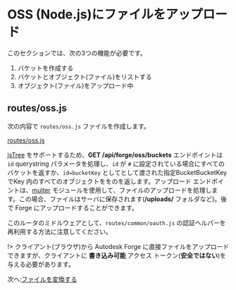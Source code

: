 # OSS (Node.js)にファイルをアップロード

このセクションでは、次の3つの機能が必要です。

1. バケットを作成する
2. バケットとオブジェクト(ファイル)をリストする
3. オブジェクト(ファイル)をアップロード中

## routes/oss.js

次の内容で `routes/oss.js` ファイルを作成します。

[routes/oss.js](_snippets/viewmodels/node/routes/oss.js ':include :type=code javascript')

[jsTree](https://www.jstree.com/) をサポートするため、**GET /api/forge/oss/buckets** エンドポイントは `id` querystring パラメータを処理し、`id` が `#` に設定されている場合にすべてのバケットを返すか、`id=bucketKey` としてとして渡された指定BucketBucketKey でKey 内のすべてのオブジェクトををのを返します。アップロード エンドポイントは、[multer](https://github.com/expressjs/multer) モジュールを使用して、ファイルのアップロードを処理します。この場合、ファイルはサーバに保存されます(**/uploads/** フォルダなど)。後で Forge にアップロードすることができます。

このルータのミドルウェアとして、`routes/common/oauth.js` の認証ヘルパーを再利用する方法に注意してください。

!> クライアント(ブラウザ)から Autodesk Forge に直接ファイルをアップロードできますが、クライアントに **書き込み可能** アクセス トークン(**安全ではない**)を与える必要があります。

次へ:[ファイルを変換する](/ja_jp/modelderivative/translate/)